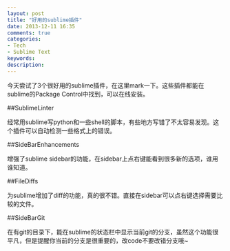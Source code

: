 ```yaml
---
layout: post
title: "好用的sublime插件"
date: 2013-12-11 16:35
comments: true
categories: 
- Tech
- Sublime Text
keywords: 
description: 
---
```

今天尝试了3个很好用的sublime插件，在这里mark一下。这些插件都能在sublime的Package Control中找到，可以在线安装。

##SublimeLinter

经常用sublime写python和一些shell的脚本，有些地方写错了不太容易发现。这个插件可以自动检测一些格式上的错误。

##SideBarEnhancements

增强了sublime sidebar的功能，在sidebar上点右键能看到很多新的选项，谁用谁知道。

##FileDiffs

为sublime增加了diff的功能，真的很不错。直接在sidebar可以点右键选择需要比较的文件。

##SideBarGit

在有git的目录下，能在sublime的状态栏中显示当前git的分支，虽然这个功能很平凡，但是提醒你当前的分支是很重要的，改code不要改错分支哦~